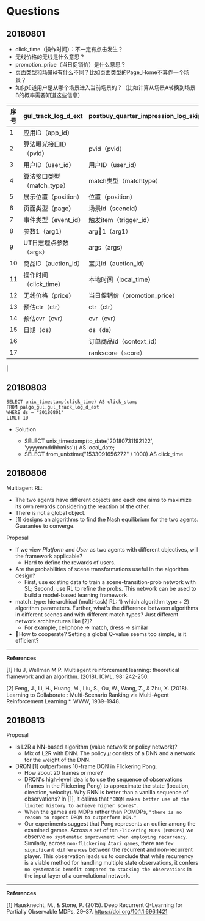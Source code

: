 #  Questions

## 20180801
- click_time（操作时间）：不一定有点击发生？
- 无线价格的无线是什么意思？
- promotion_price（当日促销价）是什么意思？
- 页面类型和场景id有什么不同？比如页面类型的Page_Home不算作一个场景？
- 如何知道用户是从哪个场景进入当前场景的？（比如计算从场景A转换到场景B的概率需要知道这些信息）

| 序号 | gul_track_log_d_ext | postbuy_quarter_impression_log_skip_above_beili | 区别 |
|-|-|-|-|
| 1 | 应用ID（app_id）| | N/A |
| 2 | 算法曝光接口ID（pvid）| pvid（pvid） | 无 |
| 3 | 用户ID（user_id）| 用户ID（user_id）| 无 |
| 4 | 算法接口类型（match_type）| match类型（matchtype） | |
| 5 | 展示位置（position）| 位置（position）| |
| 6 | 页面类型（page）| 场景id（sceneid）| |
| 7 | 事件类型（event_id）| 触发item（trigger_id）| |
| 8 | 参数1（arg1）| arg1（arg1）| 无 |
| 9 | UT日志埋点参数（args）| args（args）| 无 |
| 10 | 商品ID（auction_id）| 宝贝id（auction_id）| 无 |
| 11 | 操作时间（click_time）| 本地时间（local_time）| |
| 12 | 无线价格（price）| 当日促销价（promotion_price）| |
| 13 | 预估ctr（ctr）| ctr（ctr）| |
| 14 | 预估cvr（cvr）| cvr（cvr）| |
| 15 | 日期（ds）| ds（ds）| 无 |
| 16 | | 订单商品id（context_id）| N/A |
| 17 | | rankscore（score）| N/A |
|


## 20180803
```
SELECT unix_timestamp(click_time) AS click_stamp
FROM palgo_gul.gul_track_log_d_ext
WHERE ds = "20180801"
LIMIT 10
```
- Solution
  
    - SELECT unix_timestamp(to_date('20180731192122', 'yyyymmddhhmiss')) AS local_date;
    - SELECT from_unixtime("1533091656272" / 1000) AS click_time


## 20180806
Multiagent RL: 
- The two agents have different objects and each one aims to maximize its own rewards considering the reaction of the other. 
- There is not a global object.
-  [1] designs an algorithms to find the Nash equilibrium for the two agents. Guarantee to converge.

Proposal
- If we view *Platform* and *User* as two agents with different objectives, will the framework applicable? 
    - Hard to define the rewards of users.
- Are the probabilities of scene transformations useful in the algorithm design? 
    - First, use existing data to train a scene-transition-prob network with SL; Second, use RL to refine the probs. This network can be used to build a model-based learning framework.
- match_type: hierarchical (multi-task) RL: 1) which algorithm type + 2) algorithm  parameters. Further, what's the difference between algorithms in different scenes and with different match types? Just different network architectures like [2]?
    - For example, cellphone -> match, dress -> similar
- How to cooperate? Setting a global Q-value seems too simple, is it efficient?

---
**References**

[1] Hu J, Wellman M P. Multiagent reinforcement learning: theoretical framework and an algorithm. (2018). ICML, 98: 242-250.

[2] Feng, J., Li, H., Huang, M., Liu, S., Ou, W., Wang, Z., & Zhu, X. (2018). Learning to Collaborate : Multi-Scenario Ranking via Multi-Agent Reinforcement Learning *. WWW, 1939–1948.

## 20180813

Proposal
- Is L2R a NN-based algorithm (value network or policy network)? 
    - Mix of L2R with DNN. The policy $\mu$ consists of a DNN and a network for the weight of the DNN.
- DRQN [1] outperforms 10-frame DQN in Flickering Pong. 
    - How about 20 frames or more?
    - DRQN's high-level idea is to use the sequence of observations (frames in the Flickering Pong) to approximate the state (location, direction, velocity). Why RNN is better than a vanilla sequence of observations? In [1], it calims that ``"DRQN makes better use of the limited history to achieve higher scores"``.
    - When the games are MDPs rather than POMDPs, ``"there is no reason to expect DRQN to outperform DQN."``
    - Our experiments suggest that Pong represents an outlier among the examined games. Across a set of ten ``Flickering MDPs (POMDPs)`` we observe ``no systematic improvement when employing recurrency``. Similarly, across ``non-flickering Atari games``, there are ``few significant differences`` between the recurrent and non-recurrent player. This observation leads us to conclude that while recurrency is a viable method for handling multiple state observations, it confers ``no systematic benefit compared to stacking the observations`` in the input layer of a convolutional network.

---
**References**

[1] Hausknecht, M., & Stone, P. (2015). Deep Recurrent Q-Learning for Partially Observable MDPs, 29–37. https://doi.org/10.1.1.696.1421